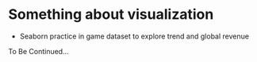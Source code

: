 # Something about visualization

* Seaborn practice in game dataset to explore trend and global revenue

To Be Continued...
